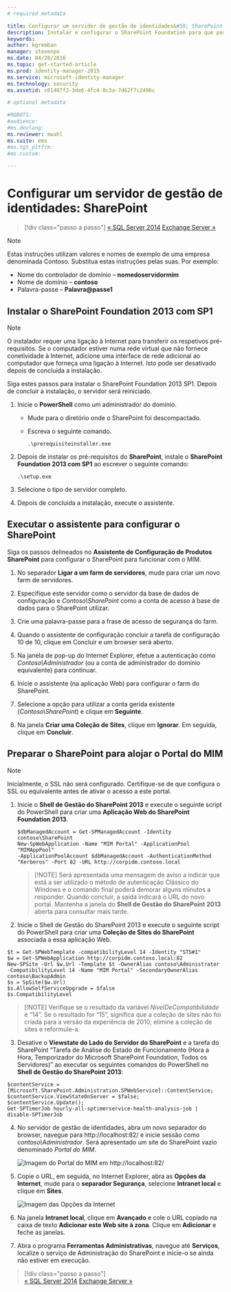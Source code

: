 ```yaml
---
# required metadata

title: Configurar um servidor de gestão de identidades&#58; SharePoint | Microsoft Identity Manager
description: Instalar e configurar o SharePoint Foundation para que possa alojar a página do Portal do MIM.
keywords:
author: kgremban
manager: stevenpo
ms.date: 04/28/2016
ms.topic: get-started-article
ms.prod: identity-manager-2015
ms.service: microsoft-identity-manager
ms.technology: security
ms.assetid: c01487f2-3de6-4fc4-8c3a-7d62f7c2496c

# optional metadata

#ROBOTS:
#audience:
#ms.devlang:
ms.reviewer: mwahl
ms.suite: ems
#ms.tgt_pltfrm:
#ms.custom:

---
```


# Configurar um servidor de gestão de identidades: SharePoint

>[!div class="passo a passo"]
[« SQL Server 2014](prepare-server-sql2014.md)
[Exchange Server »](prepare-server-exchange.md)

> [!NOTE]
> Estas instruções utilizam valores e nomes de exemplo de uma empresa denominada Contoso. Substitua estas instruções pelas suas. Por exemplo:
> - Nome do controlador de domínio – **nomedoservidormim**
> - Nome de domínio – **contoso**
> - Palavra-passe – **Palavra@passe1**


## Instalar o **SharePoint Foundation 2013 com SP1**

> [!NOTE]
> O instalador requer uma ligação à Internet para transferir os respetivos pré-requisitos. Se o computador estiver numa rede virtual que não fornece conetividade à Internet, adicione uma interface de rede adicional ao computador que forneça uma ligação à Internet. Isto pode ser desativado depois de concluída a instalação.

Siga estes passos para instalar o SharePoint Foundation 2013 SP1. Depois de concluir a instalação, o servidor será reiniciado.

1.  Inicie o **PowerShell** como um administrador do domínio.

    -   Mude para o diretório onde o SharePoint foi descompactado.

    -   Escreva o seguinte comando.

        ```
        .\prerequisiteinstaller.exe
        ```

2.  Depois de instalar os pré-requisitos do **SharePoint**, instale o **SharePoint Foundation 2013 com SP1** ao escrever o seguinte comando:

    ```
    .\setup.exe
    ```

3.  Selecione o tipo de servidor completo.

4.  Depois de concluída a instalação, execute o assistente.

## Executar o assistente para configurar o SharePoint

Siga os passos delineados no **Assistente de Configuração de Produtos SharePoint** para configurar o SharePoint para funcionar com o MIM.

1. No separador **Ligar a um farm de servidores**, mude para criar um novo farm de servidores.

2. Especifique este servidor como o servidor da base de dados de configuração e *Contoso\SharePoint* como a conta de acesso à base de dados para o SharePoint utilizar.

3. Crie uma palavra-passe para a frase de acesso de segurança do farm.

4. Quando o assistente de configuração concluir a tarefa de configuração 10 de 10, clique em Concluir e um browser será aberto.

5. Na janela de pop-up do Internet Explorer, efetue a autenticação como *Contoso\Administrador* (ou a conta de administrador do domínio equivalente) para continuar.

6. Inicie o assistente (na aplicação Web) para configurar o farm do SharePoint.

7. Selecione a opção para utilizar a conta gerida existente (*Contoso\SharePoint*) e clique em **Seguinte**.

8. Na janela **Criar uma Coleção de Sites**, clique em **Ignorar**.  Em seguida, clique em **Concluir**.

## Preparar o SharePoint para alojar o Portal do MIM

> [!NOTE]
> Inicialmente, o SSL não será configurado. Certifique-se de que configura o SSL ou equivalente antes de ativar o acesso a este portal.

1. Inicie o **Shell de Gestão do SharePoint 2013** e execute o seguinte script do PowerShell para criar uma **Aplicação Web do SharePoint Foundation 2013**.

    ```
    $dbManagedAccount = Get-SPManagedAccount -Identity contoso\SharePoint
    New-SpWebApplication -Name "MIM Portal" -ApplicationPool "MIMAppPool"
    -ApplicationPoolAccount $dbManagedAccount -AuthenticationMethod "Kerberos" -Port 82 -URL http://corpidm.contoso.local
    ```

    > [!NOTE] Será apresentada uma mensagem de aviso a indicar que está a ser utilizado o método de autenticação Clássico do Windows e o comando final poderá demorar alguns minutos a responder. Quando concluir, a saída indicará o URL do novo portal. Mantenha a janela do **Shell de Gestão do SharePoint 2013** aberta para consultar mais tarde.

2. Inicie o Shell de Gestão do SharePoint 2013 e execute o seguinte script do PowerShell para criar uma **Coleção de Sites do SharePoint** associada a essa aplicação Web.

  ```
  $t = Get-SPWebTemplate -compatibilityLevel 14 -Identity "STS#1"
  $w = Get-SPWebApplication http://corpidm.contoso.local:82
  New-SPSite -Url $w.Url -Template $t -OwnerAlias contoso\Administrator
  -CompatibilityLevel 14 -Name "MIM Portal" -SecondaryOwnerAlias contoso\BackupAdmin
  $s = SpSite($w.Url)
  $s.AllowSelfServiceUpgrade = $false
  $s.CompatibilityLevel
  ```

  > [!NOTE] Verifique se o resultado da variável *NívelDeCompatibilidade* é “14”. Se o resultado for “15”, significa que a coleção de sites não foi criada para a versão da experiência de 2010; elimine a coleção de sites e reformule-a.

3. Desative o **Viewstate do Lado do Servidor do SharePoint** e a tarefa do SharePoint “Tarefa de Análise do Estado de Funcionamento (Hora a Hora, Temporizador do Microsoft SharePoint Foundation, Todos os Servidores)” ao executar os seguintes comandos do PowerShell no **Shell de Gestão do SharePoint 2013**:

  ```
  $contentService = [Microsoft.SharePoint.Administration.SPWebService]::ContentService;
  $contentService.ViewStateOnServer = $false;
  $contentService.Update();
  Get-SPTimerJob hourly-all-sptimerservice-health-analysis-job | disable-SPTimerJob
  ```

4. No servidor de gestão de identidades, abra um novo separador do browser, navegue para http://localhost:82/ e inicie sessão como *contoso\Administrador*.  Será apresentado um site do SharePoint vazio denominado *Portal do MIM*.

    ![Imagem do Portal do MIM em http://localhost:82/](media/MIM-DeploySP1.png)

5. Copie o URL, em seguida, no Internet Explorer, abra as **Opções da Internet**, mude para o **separador Segurança**, selecione **Intranet local** e clique em **Sites**.

    ![Imagem das Opções da Internet](media/MIM-DeploySP2.png)

6. Na janela **Intranet local**, clique em **Avançado** e cole o URL copiado na caixa de texto **Adicionar este Web site à zona**. Clique em **Adicionar** e feche as janelas.

7. Abra o programa **Ferramentas Administrativas**, navegue até **Serviços**, localize o serviço de Administração do SharePoint e inicie-o se ainda não estiver em execução.

>[!div class="passo a passo"]  
[« SQL Server 2014](prepare-server-sql2014.md)
[Exchange Server »](prepare-server-exchange.md)


<!--HONumber=Apr16_HO4-->


